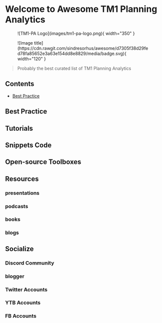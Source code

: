 # Welcome to Awesome TM1 Planning Analytics

<figure markdown="span">
  ![TM1-PA Logo](images/tm1-pa-logo.png){ width="350" }
</figure>

<figure markdown="span">
  ![Image title](https://cdn.rawgit.com/sindresorhus/awesome/d7305f38d29fed78fa85652e3a63e154dd8e8829/media/badge.svg){ width="120" }
</figure>

> Probably the best curated list of TM1 Planning Analytics


## Contents
* [Best Practice](#best-practice)








## Best Practice

## Tutorials

## Snippets Code

## Open-source Toolboxes



## Resources

### presentations
  
### podcasts
 
### books
  
### blogs
  
## Socialize

### Discord Community
  
### blogger

### Twitter Accounts

### YTB Accounts
  
### FB Accounts
  
